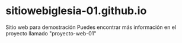# sitiowebiglesia-01.github.io
Sitio web para demostración
Puedes encontrar más información en el proyecto llamado "proyecto-web-01"
